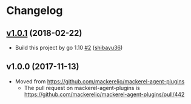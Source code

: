 # Changelog

## [v1.0.1](https://github.com/mackerelio/mackerel-plugin-aws-rekognition/compare/v1.0.0...v1.0.1) (2018-02-22)

* Build this project by go 1.10 [#2](https://github.com/mackerelio/mackerel-plugin-aws-rekognition/pull/2) ([shibayu36](https://github.com/shibayu36))

## v1.0.0 (2017-11-13)

* Moved from https://github.com/mackerelio/mackerel-agent-plugins
    * The pull request on mackerel-agent-plugins is https://github.com/mackerelio/mackerel-agent-plugins/pull/442
